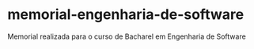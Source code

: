 # memorial-engenharia-de-software
Memorial realizada para o curso de Bacharel em Engenharia de Software
